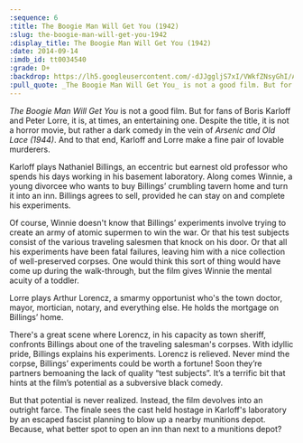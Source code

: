 ```yaml
---
:sequence: 6
:title: The Boogie Man Will Get You (1942)
:slug: the-boogie-man-will-get-you-1942
:display_title: The Boogie Man Will Get You (1942)
:date: 2014-09-14
:imdb_id: tt0034540
:grade: D+
:backdrop: https://lh5.googleusercontent.com/-dJJggljS7xI/VWkfZNsyGhI/AAAAAAAACuA/PJrt8EkD7ng/w1000-rj/the-boogie-man-will-get-you-1942.jpg
:pull_quote: _The Boogie Man Will Get You_ is not a good film. But for fans of Boris Karloff and Peter Lorre, it is, at times, an entertaining one.
---
```

_The Boogie Man Will Get You_ is not a good film. But for fans of Boris Karloff and Peter Lorre, it is, at times, an entertaining one. Despite the title, it is not a horror movie, but rather a dark comedy in the vein of _Arsenic and Old Lace (1944)_. And to that end, Karloff and Lorre make a fine pair of lovable murderers.

Karloff plays Nathaniel Billings, an eccentric but earnest old professor who spends his days working in his basement laboratory. Along comes Winnie, a young divorcee who wants to buy Billings’ crumbling tavern home and turn it into an inn. Billings agrees to sell, provided he can stay on and complete his experiments.

Of course, Winnie doesn't know that Billings’ experiments involve trying to create an army of atomic supermen to win the war. Or that his test subjects consist of the various traveling salesmen that knock on his door. Or that all his experiments have been fatal failures, leaving him with a nice collection of well-preserved corpses. One would think this sort of thing would have come up during the walk-through, but the film gives Winnie the mental acuity of a toddler.

Lorre plays Arthur Lorencz, a smarmy opportunist who's the town doctor, mayor, mortician, notary, and everything else. He holds the mortgage on Billings’ home.

There's a great scene where Lorencz, in his capacity as town sheriff, confronts Billings about one of the traveling salesman's corpses. With idyllic pride, Billings explains his experiments. Lorencz is relieved. Never mind the corpse, Billings’	experiments could be worth a fortune! Soon they’re partners bemoaning the lack of quality “test subjects”. It’s a terrific bit that hints at the film’s potential as a subversive black comedy.

But that potential is never realized. Instead, the film devolves into an outright farce. The finale sees the cast held hostage in Karloff's laboratory by an escaped fascist planning to blow up a nearby munitions depot. Because, what better spot to open an inn than next to a munitions depot?
